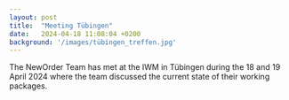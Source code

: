 ```yaml
---
layout: post
title:  "Meeting Tübingen"
date:   2024-04-18 11:08:04 +0200
background: '/images/tübingen_treffen.jpg'
---
```

The NewOrder Team has met at the IWM in Tübingen during the 18 and 19 April 2024 where the team discussed the current
state of their working packages.
